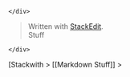 <!DOCTYPE html>
<html>

<head>
  <meta charset="utf-8">
  <meta name="viewport" content="width=device-initial-scale=1.0">
  <title>stuff</title>
  <link rel="stylesheet" href="https://stackedit.io/style.css" />
</head>

<body class="stackedit">
  <div class="stackedit__left">
    <div class="stackedit__toc">
      
    </div>
  </div>
  <div class="stackedit__right">
    <div class="stackedit__html">
      <blockquote>
<p>Written with <a href="https://stackedit.io/">StackEdit</a>.<br>
Stuff</p>
</blockquote>

    </div>
  </div>
</body>

</html> [Stackwith
> [[Markdown Stuff]]
> 
<!--stackedit_data:
eyJoaXN0b3J5IjpbMjA5MDc2MzU2MF19
-->